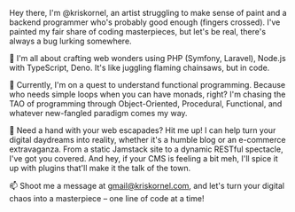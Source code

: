Hey there, I'm @kriskornel, an artist struggling to make sense of paint and a backend programmer who's probably good enough (fingers crossed). I've painted my fair share of coding masterpieces, but let's be real, there's always a bug lurking somewhere.

👀 I'm all about crafting web wonders using PHP (Symfony, Laravel), Node.js with TypeScript, Deno. It's like juggling flaming chainsaws, but in code.

🌱 Currently, I'm on a quest to understand functional programming. Because who needs simple loops when you can have monads, right? I'm chasing the TAO of programming through Object-Oriented, Procedural, Functional, and whatever new-fangled paradigm comes my way.

💞️ Need a hand with your web escapades? Hit me up! I can help turn your digital daydreams into reality, whether it's a humble blog or an e-commerce extravaganza. From a static Jamstack site to a dynamic RESTful spectacle, I've got you covered. And hey, if your CMS is feeling a bit meh, I'll spice it up with plugins that'll make it the talk of the town.

📫 Shoot me a message at gmail@kriskornel.com, and let's turn your digital chaos into a masterpiece – one line of code at a time!
